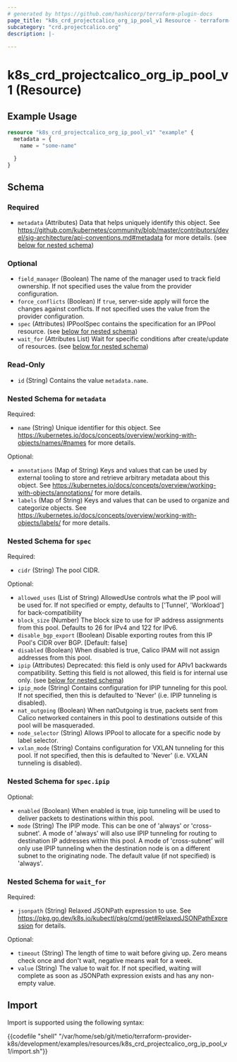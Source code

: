 ```yaml
---
# generated by https://github.com/hashicorp/terraform-plugin-docs
page_title: "k8s_crd_projectcalico_org_ip_pool_v1 Resource - terraform-provider-k8s"
subcategory: "crd.projectcalico.org"
description: |-
  
---
```


# k8s_crd_projectcalico_org_ip_pool_v1 (Resource)



## Example Usage

```terraform
resource "k8s_crd_projectcalico_org_ip_pool_v1" "example" {
  metadata = {
    name = "some-name"

  }
}
```

<!-- schema generated by tfplugindocs -->
## Schema

### Required

- `metadata` (Attributes) Data that helps uniquely identify this object. See https://github.com/kubernetes/community/blob/master/contributors/devel/sig-architecture/api-conventions.md#metadata for more details. (see [below for nested schema](#nestedatt--metadata))

### Optional

- `field_manager` (Boolean) The name of the manager used to track field ownership. If not specified uses the value from the provider configuration.
- `force_conflicts` (Boolean) If `true`, server-side apply will force the changes against conflicts. If not specified uses the value from the provider configuration.
- `spec` (Attributes) IPPoolSpec contains the specification for an IPPool resource. (see [below for nested schema](#nestedatt--spec))
- `wait_for` (Attributes List) Wait for specific conditions after create/update of resources. (see [below for nested schema](#nestedatt--wait_for))

### Read-Only

- `id` (String) Contains the value `metadata.name`.

<a id="nestedatt--metadata"></a>
### Nested Schema for `metadata`

Required:

- `name` (String) Unique identifier for this object. See https://kubernetes.io/docs/concepts/overview/working-with-objects/names/#names for more details.

Optional:

- `annotations` (Map of String) Keys and values that can be used by external tooling to store and retrieve arbitrary metadata about this object. See https://kubernetes.io/docs/concepts/overview/working-with-objects/annotations/ for more details.
- `labels` (Map of String) Keys and values that can be used to organize and categorize objects. See https://kubernetes.io/docs/concepts/overview/working-with-objects/labels/ for more details.


<a id="nestedatt--spec"></a>
### Nested Schema for `spec`

Required:

- `cidr` (String) The pool CIDR.

Optional:

- `allowed_uses` (List of String) AllowedUse controls what the IP pool will be used for.  If not specified or empty, defaults to ['Tunnel', 'Workload'] for back-compatibility
- `block_size` (Number) The block size to use for IP address assignments from this pool. Defaults to 26 for IPv4 and 122 for IPv6.
- `disable_bgp_export` (Boolean) Disable exporting routes from this IP Pool's CIDR over BGP. [Default: false]
- `disabled` (Boolean) When disabled is true, Calico IPAM will not assign addresses from this pool.
- `ipip` (Attributes) Deprecated: this field is only used for APIv1 backwards compatibility. Setting this field is not allowed, this field is for internal use only. (see [below for nested schema](#nestedatt--spec--ipip))
- `ipip_mode` (String) Contains configuration for IPIP tunneling for this pool. If not specified, then this is defaulted to 'Never' (i.e. IPIP tunneling is disabled).
- `nat_outgoing` (Boolean) When natOutgoing is true, packets sent from Calico networked containers in this pool to destinations outside of this pool will be masqueraded.
- `node_selector` (String) Allows IPPool to allocate for a specific node by label selector.
- `vxlan_mode` (String) Contains configuration for VXLAN tunneling for this pool. If not specified, then this is defaulted to 'Never' (i.e. VXLAN tunneling is disabled).

<a id="nestedatt--spec--ipip"></a>
### Nested Schema for `spec.ipip`

Optional:

- `enabled` (Boolean) When enabled is true, ipip tunneling will be used to deliver packets to destinations within this pool.
- `mode` (String) The IPIP mode.  This can be one of 'always' or 'cross-subnet'.  A mode of 'always' will also use IPIP tunneling for routing to destination IP addresses within this pool.  A mode of 'cross-subnet' will only use IPIP tunneling when the destination node is on a different subnet to the originating node.  The default value (if not specified) is 'always'.



<a id="nestedatt--wait_for"></a>
### Nested Schema for `wait_for`

Required:

- `jsonpath` (String) Relaxed JSONPath expression to use. See https://pkg.go.dev/k8s.io/kubectl/pkg/cmd/get#RelaxedJSONPathExpression for details.

Optional:

- `timeout` (String) The length of time to wait before giving up. Zero means check once and don't wait, negative means wait for a week.
- `value` (String) The value to wait for. If not specified, waiting will complete as soon as JSONPath expression exists and has any non-empty value.

## Import

Import is supported using the following syntax:

{{codefile "shell" "/var/home/seb/git/metio/terraform-provider-k8s/development/examples/resources/k8s_crd_projectcalico_org_ip_pool_v1/import.sh"}}
